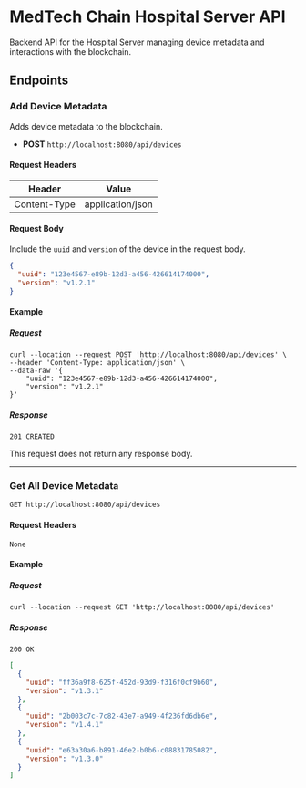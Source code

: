 # MedTech Chain Hospital Server API

Backend API for the Hospital Server managing device metadata and interactions with the blockchain.

## Endpoints

### Add Device Metadata

Adds device metadata to the blockchain.

- **POST** `http://localhost:8080/api/devices`

#### Request Headers

| Header        | Value            |
|---------------|------------------|
| Content-Type  | application/json |

#### Request Body

Include the `uuid` and `version` of the device in the request body.

```json
{
  "uuid": "123e4567-e89b-12d3-a456-426614174000",
  "version": "v1.2.1"
}
```

#### Example

##### Request

```shell
curl --location --request POST 'http://localhost:8080/api/devices' \
--header 'Content-Type: application/json' \
--data-raw '{
    "uuid": "123e4567-e89b-12d3-a456-426614174000",
    "version": "v1.2.1"
}'
```

##### Response

`201 CREATED`

This request does not return any response body.

-----

### Get All Device Metadata

`GET http://localhost:8080/api/devices`

#### Request Headers

`None`

#### Example

##### Request

```shell
curl --location --request GET 'http://localhost:8080/api/devices'
```

##### Response

`200 OK`

```json
[
  {
    "uuid": "ff36a9f8-625f-452d-93d9-f316f0cf9b60",
    "version": "v1.3.1"
  },
  {
    "uuid": "2b003c7c-7c82-43e7-a949-4f236fd6db6e",
    "version": "v1.4.1"
  },
  {
    "uuid": "e63a30a6-b891-46e2-b0b6-c08831785082",
    "version": "v1.3.0"
  }
]
```
